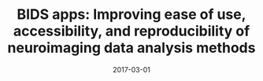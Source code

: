 ---
title: "BIDS apps: Improving ease of use, accessibility, and reproducibility of neuroimaging data analysis methods"
collection: publications
permalink: /publication/2017-03-01-BIDS-apps-Improving-ease-of-use-accessibility-and-reproducibility-of-neuroimaging-data-analysis-methods
date: 2017-03-01
venue: 'PLoS computational biology'
paperurl: 'http://dx.doi.org/10.1371/journal.pcbi.1005209'
citation: 'Gorgolewski, Krzysztof J, Alfaro-Almagro, Fidel, Auer, Tibor, Bellec, Pierre, Capotă, Mihai, Chakravarty, M Mallar, Churchill, Nathan W, Cohen, Alexander Li, Craddock, R Cameron, <b>Devenyi, Gabriel A</b>, Eklund, Anders, Esteban, Oscar, Flandin, Guillaume, Ghosh, Satrajit S, Guntupalli, J Swaroop, Jenkinson, Mark, Keshavan, Anisha, Kiar, Gregory, Liem, Franziskus, Raamana, Pradeep Reddy, Raffelt, David, Steele, Christopher J, Quirion, Pierre-Olivier, Smith, Robert E, Strother, Stephen C, Varoquaux, Gaël, Wang, Yida, Yarkoni, Tal, Poldrack, Russell A, &quot;<i>BIDS apps: Improving ease of use, accessibility, and reproducibility of neuroimaging data analysis methods</i>.&quot; PLoS computational biology, 2017.'
---